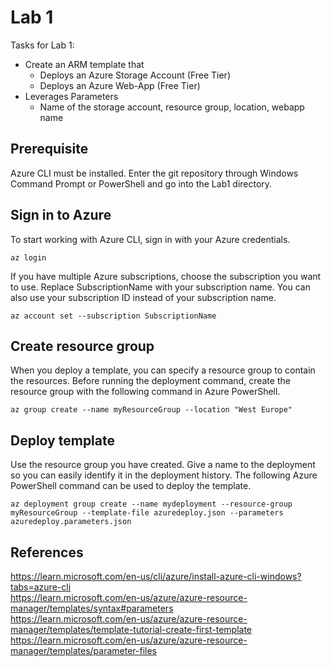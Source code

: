 # Lab 1
Tasks for Lab 1:
- Create an ARM template that 
	- Deploys an Azure Storage Account (Free Tier) 
	- Deploys an Azure Web-App (Free Tier) 
- Leverages Parameters
	- Name of the storage account, resource group, location, webapp name
	
## Prerequisite
Azure CLI must be installed.
Enter the git repository through Windows Command Prompt or PowerShell and go into the Lab1 directory. 

## Sign in to Azure
To start working with Azure CLI, sign in with your Azure credentials.
```
az login
```
If you have multiple Azure subscriptions, choose the subscription you want to use. Replace SubscriptionName with your subscription name. You can also use your subscription ID instead of your subscription name.
```
az account set --subscription SubscriptionName
```
## Create resource group
When you deploy a template, you can specify a resource group to contain the resources. Before running the deployment command, create the resource group with the following command in Azure PowerShell. 
```
az group create --name myResourceGroup --location "West Europe"
```
## Deploy template

Use the resource group you have created. Give a name to the deployment so you can easily identify it in the deployment history.  The following Azure PowerShell command can be used to deploy the template.
```
az deployment group create --name mydeployment --resource-group myResourceGroup --template-file azuredeploy.json --parameters azuredeploy.parameters.json
```
## References
https://learn.microsoft.com/en-us/cli/azure/install-azure-cli-windows?tabs=azure-cli<br>
https://learn.microsoft.com/en-us/azure/azure-resource-manager/templates/syntax#parameters<br>
https://learn.microsoft.com/en-us/azure/azure-resource-manager/templates/template-tutorial-create-first-template<br>
https://learn.microsoft.com/en-us/azure/azure-resource-manager/templates/parameter-files<br>

